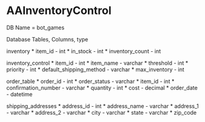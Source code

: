 # AAInventoryControl

DB Name = bot_games

Database Tables, Columns, type

inventory
	* item_id - int
	* in_stock - int
	* inventory_count - int

inventory_control
	* item_id - int
	* item_name - varchar
	* threshold - int
	* priority - int
	* default_shipping_method - varchar
	* max_inventory - int

order_table
	* order_id - int
	* order_status - varchar
	* item_id - int 
	* confirmation_number - varchar
	* quantity - int
	* cost - decimal
	* order_date - datetime

shipping_addresses
	* address_id - int
	* address_name - varchar
	* address_1 - varchar
	* address_2 - varchar
	* city - varchar
	* state - varchar
	* zip_code
